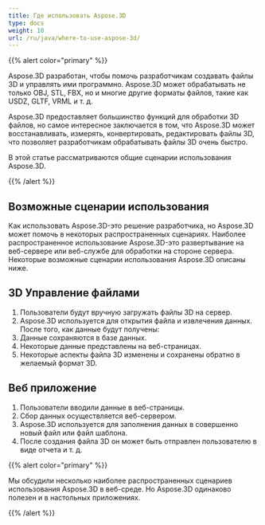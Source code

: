 ```yaml
---
title: Где использовать Aspose.3D
type: docs
weight: 10
url: /ru/java/where-to-use-aspose-3d/
---
```

{{% alert color="primary" %}} 

Aspose.3D разработан, чтобы помочь разработчикам создавать файлы 3D и управлять ими программно. Aspose.3D может обрабатывать не только OBJ, STL, FBX, но и многие другие форматы файлов, такие как USDZ, GLTF, VRML и т. д.

Aspose.3D предоставляет большинство функций для обработки 3D файлов, но самое интересное заключается в том, что Aspose.3D может восстанавливать, измерять, конвертировать, редактировать файлы 3D, что позволяет разработчикам обрабатывать файлы 3D очень быстро.

В этой статье рассматриваются общие сценарии использования Aspose.3D.

{{% /alert %}} 
##  **Возможные сценарии использования**
Как использовать Aspose.3D-это решение разработчика, но Aspose.3D может помочь в некоторых распространенных сценариях. Наиболее распространенное использование Aspose.3D-это развертывание на веб-сервере или веб-службе для обработки на стороне сервера. Некоторые возможные сценарии использования Aspose.3D описаны ниже.
##  **3D Управление файлами**
1. Пользователи будут вручную загружать файлы 3D на сервер.
1. Aspose.3D используется для открытия файла и извлечения данных.
После того, как данные будут получены:
1. Данные сохраняются в базе данных.
1. Некоторые данные представлены на веб-страницах.
1. Некоторые аспекты файла 3D изменены и сохранены обратно в желаемый формат 3D.
##  **Веб приложение**
1. Пользователи вводили данные в веб-страницы.
1. Сбор данных осуществляется веб-сервером.
1. Aspose.3D используется для заполнения данных в совершенно новый файл или файл шаблона.
1. После создания файла 3D он может быть отправлен пользователю в виде отчета и т. д.

{{% alert color="primary" %}} 

Мы обсудили несколько наиболее распространенных сценариев использования Aspose.3D в веб-среде. Но Aspose.3D одинаково полезен и в настольных приложениях.

{{% /alert %}}
